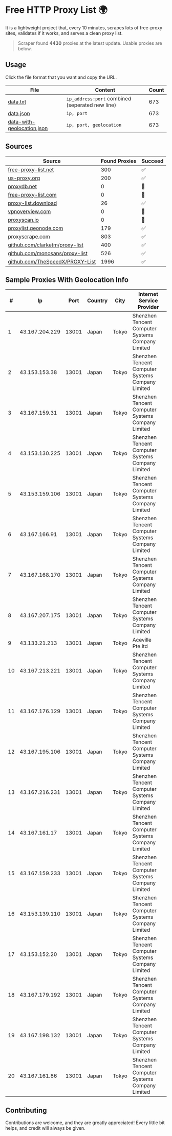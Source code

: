 
# Free HTTP Proxy List 🌍

It is a lightweight project that, every 10 minutes, scrapes lots of free-proxy sites, validates if it works, and serves a clean proxy list.


> Scraper found **4430** proxies at the latest update. Usable proxies are below.

## Usage

Click the file format that you want and copy the URL.


|File|Content|Count|
|----|-------|-----|
|[data.txt](https://raw.githubusercontent.com/themiralay/Proxy-List-World/master/data.txt)|`ip_address:port` combined (seperated new line)|673|
|[data.json](https://raw.githubusercontent.com/themiralay/Proxy-List-World/master/data.json)|`ip, port`|673|
|[data-with-geolocation.json](https://raw.githubusercontent.com/themiralay/Proxy-List-World/master/data-with-geolocation.json)|`ip, port, geolocation`|673|

## Sources

|Source|Found Proxies|Succeed|
|------|-------------|-------|
|[free-proxy-list.net](https://free-proxy-list.net)|300|✅|
|[us-proxy.org](https://www.us-proxy.org)|200|✅|
|[proxydb.net](http://proxydb.net)|0|🚫|
|[free-proxy-list.com](https://free-proxy-list.com/?page=&port=&type%5B%5D=http&type%5B%5D=https&up_time=0&search=Search)|0|🚫|
|[proxy-list.download](https://www.proxy-list.download/HTTP)|26|✅|
|[vpnoverview.com](https://vpnoverview.com/privacy/anonymous-browsing/free-proxy-servers)|0|🚫|
|[proxyscan.io](https://www.proxyscan.io)|0|🚫|
|[proxylist.geonode.com](https://proxylist.geonode.com/api/proxy-list?limit=300&page=1&sort_by=lastChecked&sort_type=desc&protocols=http,https)|179|✅|
|[proxyscrape.com](https://api.proxyscrape.com/v2/?request=displayproxies&protocol=http&timeout=10000&country=all&ssl=all&anonymity=all)|803|✅|
|[github.com/clarketm/proxy-list](https://raw.githubusercontent.com/clarketm/proxy-list/master/proxy-list-raw.txt)|400|✅|
|[github.com/monosans/proxy-list](https://raw.githubusercontent.com/monosans/proxy-list/main/proxies/http.txt)|526|✅|
|[github.com/TheSpeedX/PROXY-List](https://raw.githubusercontent.com/TheSpeedX/PROXY-List/master/http.txt)|1996|✅|


## Sample Proxies With Geolocation Info

|#|Ip|Port|Country|City|Internet Service Provider|
|-|--|----|-------|----|-------------------------|
|1|43.167.204.229|13001|Japan|Tokyo|Shenzhen Tencent Computer Systems Company Limited|
|2|43.153.153.38|13001|Japan|Tokyo|Shenzhen Tencent Computer Systems Company Limited|
|3|43.167.159.31|13001|Japan|Tokyo|Shenzhen Tencent Computer Systems Company Limited|
|4|43.153.130.225|13001|Japan|Tokyo|Shenzhen Tencent Computer Systems Company Limited|
|5|43.153.159.106|13001|Japan|Tokyo|Shenzhen Tencent Computer Systems Company Limited|
|6|43.167.166.91|13001|Japan|Tokyo|Shenzhen Tencent Computer Systems Company Limited|
|7|43.167.168.170|13001|Japan|Tokyo|Shenzhen Tencent Computer Systems Company Limited|
|8|43.167.207.175|13001|Japan|Tokyo|Shenzhen Tencent Computer Systems Company Limited|
|9|43.133.21.213|13001|Japan|Tokyo|Aceville Pte.ltd|
|10|43.167.213.221|13001|Japan|Tokyo|Shenzhen Tencent Computer Systems Company Limited|
|11|43.167.176.129|13001|Japan|Tokyo|Shenzhen Tencent Computer Systems Company Limited|
|12|43.167.195.106|13001|Japan|Tokyo|Shenzhen Tencent Computer Systems Company Limited|
|13|43.167.216.231|13001|Japan|Tokyo|Shenzhen Tencent Computer Systems Company Limited|
|14|43.167.161.17|13001|Japan|Tokyo|Shenzhen Tencent Computer Systems Company Limited|
|15|43.167.159.233|13001|Japan|Tokyo|Shenzhen Tencent Computer Systems Company Limited|
|16|43.153.139.110|13001|Japan|Tokyo|Shenzhen Tencent Computer Systems Company Limited|
|17|43.153.152.20|13001|Japan|Tokyo|Shenzhen Tencent Computer Systems Company Limited|
|18|43.167.179.192|13001|Japan|Tokyo|Shenzhen Tencent Computer Systems Company Limited|
|19|43.167.198.132|13001|Japan|Tokyo|Shenzhen Tencent Computer Systems Company Limited|
|20|43.167.161.86|13001|Japan|Tokyo|Shenzhen Tencent Computer Systems Company Limited|



## Contributing

Contributions are welcome, and they are greatly appreciated! Every
little bit helps, and credit will always be given.

